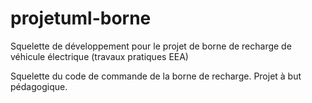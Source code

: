 # projetuml-borne
Squelette de développement pour le projet de borne de recharge de véhicule électrique (travaux pratiques EEA)

Squelette du code de commande de la borne de recharge. Projet à but pédagogique.

